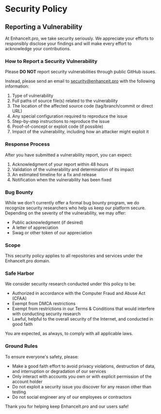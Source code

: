 # Security Policy

## Reporting a Vulnerability

At EnhanceIt.pro, we take security seriously. We appreciate your efforts to responsibly disclose your findings and will make every effort to acknowledge your contributions.

### How to Report a Security Vulnerability

Please **DO NOT** report security vulnerabilities through public GitHub issues.

Instead, please send an email to security@enhanceit.pro with the following information:

1. Type of vulnerability
2. Full paths of source file(s) related to the vulnerability
3. The location of the affected source code (tag/branch/commit or direct URL)
4. Any special configuration required to reproduce the issue
5. Step-by-step instructions to reproduce the issue
6. Proof-of-concept or exploit code (if possible)
7. Impact of the vulnerability, including how an attacker might exploit it

### Response Process

After you have submitted a vulnerability report, you can expect:

1. Acknowledgment of your report within 48 hours
2. Validation of the vulnerability and determination of its impact
3. An estimated timeline for a fix and release
4. Notification when the vulnerability has been fixed

### Bug Bounty

While we don't currently offer a formal bug bounty program, we do recognize security researchers who help us keep our platform secure. Depending on the severity of the vulnerability, we may offer:

- Public acknowledgment (if desired)
- A letter of appreciation
- Swag or other token of our appreciation

### Scope

This security policy applies to all repositories and services under the EnhanceIt.pro domain.

### Safe Harbor

We consider security research conducted under this policy to be:

- Authorized in accordance with the Computer Fraud and Abuse Act (CFAA)
- Exempt from DMCA restrictions
- Exempt from restrictions in our Terms & Conditions that would interfere with conducting security research
- Lawful, helpful to the overall security of the Internet, and conducted in good faith

You are expected, as always, to comply with all applicable laws.

### Ground Rules

To ensure everyone's safety, please:

- Make a good faith effort to avoid privacy violations, destruction of data, and interruption or degradation of our services
- Only interact with accounts you own or with explicit permission of the account holder
- Do not exploit a security issue you discover for any reason other than testing
- Do not social engineer any of our employees or contractors

Thank you for helping keep EnhanceIt.pro and our users safe! 